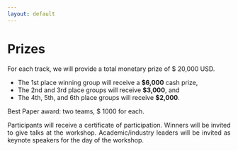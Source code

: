 ```yaml
---
layout: default
---
```


# Prizes

<p style='text-align: justify;'>
 For each track, we will provide a total monetary prize of $ 20,000 USD.</p>

- The 1st place winning group will receive a <b>\$6,000</b> cash prize,
- The 2nd and 3rd place groups will receive <b>\$3,000</b>, and
- The 4th, 5th, and 6th place groups will receive <b>\$2,000</b>.

<p style='text-align: justify;'>Best Paper award: two teams, $ 1000 for each.</p>

<p style='text-align: justify;'> Participants will receive a certificate of participation. Winners will be invited to give talks at the
workshop. Academic/industry leaders will be invited as keynote speakers for the day of the workshop.</p>
